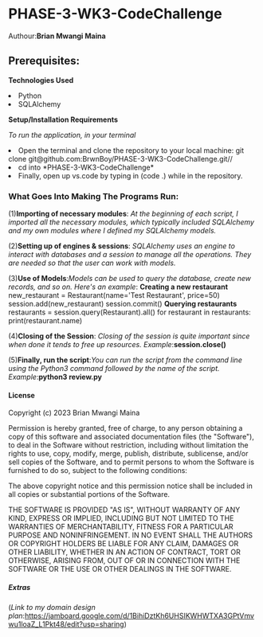 # PHASE-3-WK3-CodeChallenge
Authour:**Brian Mwangi Maina**

## Prerequisites:

**Technologies Used**

<li>Python
<li>SQLAlchemy

**Setup/Installation Requirements**

*To run the application, in your terminal*

<li>Open the terminal and clone the repository to your local machine: git clone git@github.com:BrwnBoy/PHASE-3-WK3-CodeChallenge.git//
<li>cd into *PHASE-3-WK3-CodeChallenge*
<li>Finally, open up vs.code by typing in (code .) while in the repository.

### What Goes Into Making The Programs Run:

(1)**Importing of necessary modules**: *At the beginning of each script, I imported all the necessary modules, which typically included SQLAlchemy and my own modules where I defined my SQLAlchemy models.*

(2)**Setting up of engines & sessions**: *SQLAlchemy uses an engine to interact with databases and a session to manage all the operations. They are needed so that the user can work  with models.*
 
(3)**Use of Models**:*Models can be used to query the database, create new records, and so on.* *Here's an example*:
**Creating a new restaurant**
new_restaurant = Restaurant(name='Test Restaurant', price=50)
session.add(new_restaurant)
session.commit()
**Querying restaurants**
restaurants = session.query(Restaurant).all()
for restaurant in restaurants:
    print(restaurant.name)

(4)**Closing of the Session**: *Closing of the session is quite important since when done it tends to free up resources.* *Example*:**session.close()**

(5)**Finally, run the script**:*You can run the script from the command line using the Python3 command followed by the name of the script.* *Example*:**python3 review.py**

#### License 

Copyright (c) 2023 Brian Mwangi Maina

Permission is hereby granted, free of charge, to any person obtaining a copy
of this software and associated documentation files (the "Software"), to deal
in the Software without restriction, including without limitation the rights
to use, copy, modify, merge, publish, distribute, sublicense, and/or sell
copies of the Software, and to permit persons to whom the Software is
furnished to do so, subject to the following conditions:

The above copyright notice and this permission notice shall be included in all
copies or substantial portions of the Software.

THE SOFTWARE IS PROVIDED "AS IS", WITHOUT WARRANTY OF ANY KIND, EXPRESS OR
IMPLIED, INCLUDING BUT NOT LIMITED TO THE WARRANTIES OF MERCHANTABILITY,
FITNESS FOR A PARTICULAR PURPOSE AND NONINFRINGEMENT. IN NO EVENT SHALL THE
AUTHORS OR COPYRIGHT HOLDERS BE LIABLE FOR ANY CLAIM, DAMAGES OR OTHER
LIABILITY, WHETHER IN AN ACTION OF CONTRACT, TORT OR OTHERWISE, ARISING FROM,
OUT OF OR IN CONNECTION WITH THE SOFTWARE OR THE USE OR OTHER DEALINGS IN THE
SOFTWARE.

##### Extras
(*Link to my domain design plan*:https://jamboard.google.com/d/1BihiDztKh6UHSIKWHWTXA3GPtVmvwu1loaZ_L1Pkt48/edit?usp=sharing)
